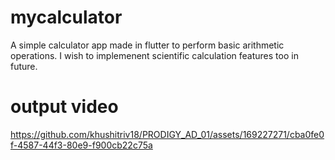 # mycalculator

A simple calculator app made in flutter to perform basic arithmetic operations.
I wish to implemenent scientific calculation features too in future.

# output video

https://github.com/khushitriv18/PRODIGY_AD_01/assets/169227271/cba0fe0f-4587-44f3-80e9-f900cb22c75a

